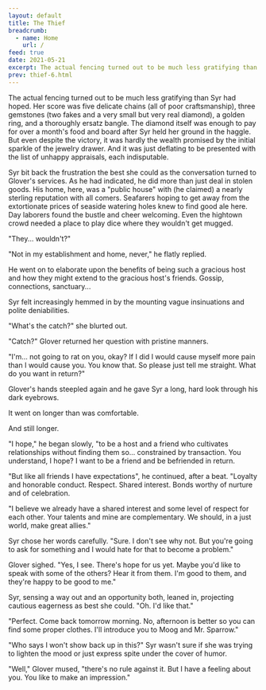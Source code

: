 ```yaml
---
layout: default
title: The Thief
breadcrumb:
  - name: Home
    url: /
feed: true
date: 2021-05-21
excerpt: The actual fencing turned out to be much less gratifying than Syr had hoped.
prev: thief-6.html
---
```


The actual fencing turned out to be much less gratifying than Syr had hoped. Her score was five delicate chains (all of poor craftsmanship), three gemstones (two fakes and a very small but very real diamond), a golden ring, and a thoroughly ersatz bangle. The diamond itself was enough to pay for over a month's food and board after Syr held her ground in the haggle. But even despite the victory, it was hardly the wealth promised by the initial sparkle of the jewelry drawer. And it was just deflating to be presented with the list of unhappy appraisals, each indisputable.

Syr bit back the frustration the best she could as the conversation turned to Glover's services. As he had indicated, he did more than just deal in stolen goods. His home, here, was a "public house" with (he claimed) a nearly sterling reputation with all comers. Seafarers hoping to get away from the extortionate prices of seaside watering holes knew to find good ale here. Day laborers found the bustle and cheer welcoming. Even the hightown crowd needed a place to play dice where they wouldn't get mugged.

"They... wouldn't?"

"Not in my establishment and home, never," he flatly replied.

He went on to elaborate upon the benefits of being such a gracious host and how they might extend to the gracious host's friends. Gossip, connections, sanctuary...

Syr felt increasingly hemmed in by the mounting vague insinuations and polite deniabilities.

"What's the catch?" she blurted out.

"Catch?" Glover returned her question with pristine manners.

"I'm... not going to rat on you, okay? If I did I would cause myself more pain than I would cause you. You know that. So please just tell me straight. What do you want in return?"

Glover's hands steepled again and he gave Syr a long, hard look through his dark eyebrows.

It went on longer than was comfortable.

And still longer.

"I hope," he began slowly, "to be a host and a friend who cultivates relationships without finding them so... constrained by transaction. You understand, I hope? I want to be a friend and be befriended in return.

"But like all friends I have expectations", he continued, after a beat. "Loyalty and honorable conduct. Respect. Shared interest. Bonds worthy of nurture and of celebration.

"I believe we already have a shared interest and some level of respect for each other. Your talents and mine are complementary. We should, in a just world, make great allies."

Syr chose her words carefully. "Sure. I don't see why not. But you're going to ask for something and I would hate for that to become a problem."

Glover sighed. "Yes, I see. There's hope for us yet. Maybe you'd like to speak with some of the others? Hear it from them. I'm good to them, and they're happy to be good to me."

Syr, sensing a way out and an opportunity both, leaned in, projecting cautious eagerness as best she could. "Oh. I'd like that."

"Perfect. Come back tomorrow morning. No, afternoon is better so you can find some proper clothes. I'll introduce you to Moog and Mr. Sparrow."

"Who says I won't show back up in this?" Syr wasn't sure if she was trying to lighten the mood or just express spite under the cover of humor.

"Well," Glover mused, "there's no rule against it. But I have a feeling about you. You like to make an impression."
